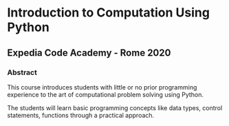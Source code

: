 # Introduction to Computation Using Python
## Expedia Code Academy - Rome 2020

### Abstract
This course introduces students with little or no prior programming experience to the art of computational problem solving using Python.

The students will learn basic programming concepts like data types, control statements, functions through a practical approach.

